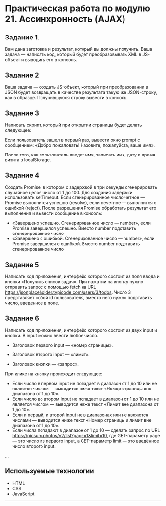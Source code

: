 # Практическая работа по модулю 21. Ассинхронность (AJAX)


## Задание 1.

Вам дана заготовка и результат, который вы должны получить. Ваша задача — написать код, который будет преобразовывать XML в JS-объект и выводить его в консоль.

## Задание 2

Ваша задача — создать JS-объект, который при преобразовании в JSON будет возвращать в качестве результата такую же JSON-строку, как в образце. Получившуюся строку вывести в консоль.

## Задание 3

Написать скрипт, который при открытии страницы будет делать следующее:

Если пользователь зашел в первый раз, вывести окно prompt с сообщением: «Добро пожаловать! Назовите, пожалуйста, ваше имя».

После того, как пользователь введет имя, записать имя, дату и время визита в localStorage.

## Задание 4

Создать Promise, в котором c задержкой в три секунды сгенерировать случайное целое число от 1 до 100. Для создания задержки использовать setTimeout. Если сгенерированное число четное — Promise выполнится успешно (resolve), если нечетное — выполнится с ошибкой (reject). После разрешения Promise обработать результат его выполнения и вывести сообщение в консоль:

- «Завершено успешно. Сгенерированное число — number», если Promise завершился успешно. Вместо number подставить сгенерированное число
- «Завершено с ошибкой. Сгенерированное число — number», если Promise завершился с ошибкой. Вместо number подставить сгенерированное число

## Задание 5

Написать код приложения, интерфейс которого состоит из поля ввода и кнопки «Получить список задач». При нажатии на кнопку нужно отправить запрос с помощью fetch на URL https://jsonplaceholder.typicode.com/users/3/todos. Число 3 представляет собой id пользователя, вместо него нужно подставить число, введенное в поле. 

## Задание 6

Написать код приложения, интерфейс которого состоит из двух input и кнопки. В input можно ввести любое число.

- Заголовок первого input — «номер страницы».

- Заголовок второго input — «лимит».

- Заголовок кнопки — «запрос».

При клике на кнопку происходит следующее:

- Если число в первом input не попадает в диапазон от 1 до 10 или не является числом — выводится ниже текст «Номер страницы вне диапазона от 1 до 10».
 - Если число во втором input не попадает в диапазон от 1 до 10 или не является числом — выводится ниже текст «Лимит вне диапазона от 1 до 10».
- Если и первый, и второй input не в диапазонах или не являются числами — выводится ниже текст «Номер страницы и лимит вне диапазона от 1 до 10».
- Если числа попадают в диапазон от 1 до 10 — сделать запрос по URL https://picsum.photos/v2/list?page=1&limit=10, где GET-параметр page — это число из первого input, а GET-параметр limit — это введённое число второго input. 

…

## Используемые технологии

* HTML
* CSS
* JavaScript


---
